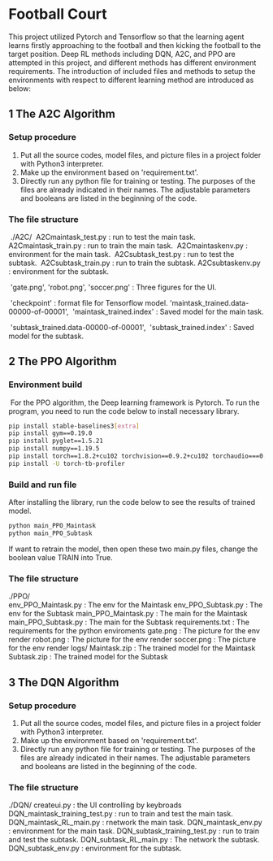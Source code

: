 # Football Court

This project utilized Pytorch and Tensorflow so that the learning agent learns firstly approaching to the football and then kicking the football to the target position. Deep RL methods including DQN, A2C, and PPO are attempted in this project, and different methods has different environment requirements. The introduction of included files and methods to setup the environments with respect to different learning method are introduced as below:

## 1 The A2C Algorithm

### Setup procedure

1. Put all the source codes, model files, and picture files in a project folder with Python3 interpreter.
2. Make up the environment based on 'requirement.txt'.
3. Directly run any python file for training or testing. The purposes of the files are already indicated in their names. The adjustable parameters and booleans are listed in the beginning of the code.

### The file structure

​	./A2C/
​		A2Cmaintask_test.py								: run to test the main task.
​		A2Cmaintask_train.py						  	 : run to train the main task.
​		A2Cmaintaskenv.py							 	 : environment for the main task.
​		A2Csubtask_test.py							  	 : run to test the subtask.
​		A2Csubtask_train.py								 : run to train the subtask.
​		A2Csubtaskenv.py									  : environment for the subtask.

​		'gate.png', 'robot.png', 'soccer.png'		: Three figures for the UI.

​		'checkpoint'												: format file for Tensorflow model.
​		'maintask_trained.data-00000-of-00001',
​		'maintask_trained.index'							: Saved model for 	the main task.

​		'subtask_trained.data-00000-of-00001', 
​		'subtask_trained.index'							  : Saved model for the subtask.



> 

## 2 The PPO Algorithm

### Environment build

​	For the PPO algorithm, the Deep learning framework is Pytorch. To run the program, you need to run the code below to install necessary library.

```bash
pip install stable-baselines3[extra]
pip install gym==0.19.0
pip install pyglet==1.5.21
pip install numpy==1.19.5
pip install torch==1.8.2+cu102 torchvision==0.9.2+cu102 torchaudio===0.8.2 -f https://download.pytorch.org/whl/lts/1.8/torch_lts.html
pip install -U torch-tb-profiler
```

### Build and run file

After installing the library, run the code below to see the results of trained model.

```bash
python main_PPO_Maintask
python main_PPO_Subtask
```

If want to retrain the model, then open these two main.py files, change the boolean value TRAIN into True.

### The file structure

./PPO/                                                   
	env_PPO_Maintask.py                    	   : The env for the Maintask
	env_PPO_Subtask.py              			    : The env for the Subtask
	main_PPO_Maintask.py					     : The main for the Maintask
	main_PPO_Subtask.py						   : The main for the Subtask
	requirements.txt								    : The requirements for the python enviroments
	gate.png												   : The picture for the env render
	robot.png												 : The picture for the env render
	soccer.png												: The picture for the env render
	logs/
		Maintask.zip										 : The trained model for the Maintask
		Subtask.zip										   : The trained model for the Subtask

## 3 The DQN Algorithm

### Setup procedure

1. Put all the source codes, model files, and picture files in a project folder with Python3 interpreter.
2. Make up the environment based on 'requirement.txt'.
3. Directly run any python file for training or testing. The purposes of the files are already indicated in their names. The adjustable parameters and booleans are listed in the beginning of the code.

### The file structure

./DQN/
	createui.py										: the UI controlling by keybroads
	DQN_maintask_training_test.py	: run to train and test the main task.
	DQN_maintask_RL_main.py			: rnetwork the main task.
	DQN_maintask_env.py					: environment for the main task.
	DQN_subtask_training_test.py		: run to train and test the subtask.
	DQN_subtask_RL_main.py				: The network the subtask.
	DQN_subtask_env.py						: environment for the subtask.
